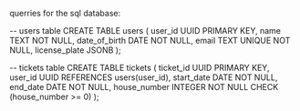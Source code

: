 querries for the sql database:

-- users table
CREATE TABLE users (
    user_id UUID PRIMARY KEY,
    name TEXT NOT NULL,
    date_of_birth DATE NOT NULL,
    email TEXT UNIQUE NOT NULL,
    license_plate JSONB
);

-- tickets table
CREATE TABLE tickets (
    ticket_id UUID PRIMARY KEY,
    user_id UUID REFERENCES users(user_id),
    start_date DATE NOT NULL,
    end_date DATE NOT NULL,
    house_number INTEGER NOT NULL CHECK (house_number >= 0)
);
